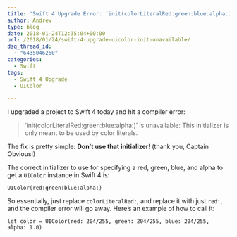 ```yaml
---
title: 'Swift 4 Upgrade Error: ‘init(colorLiteralRed:green:blue:alpha:)’ is unavailable'
author: Andrew
type: blog
date: 2018-01-24T12:35:04+00:00
url: /2018/01/24/swift-4-upgrade-uicolor-init-unavailable/
dsq_thread_id:
  - "6435046260"
categories:
  - Swift
tags:
  - Swift 4 Upgrade
  - UIColor

---
```

I upgraded a project to Swift 4 today and hit a compiler error:

> &#8216;init(colorLiteralRed:green:blue:alpha:)&#8217; is unavailable: This initializer is only meant to be used by color literals. 

The fix is pretty simple: **Don&#8217;t use that initializer**! (thank you, Captain Obvious!)

The correct initializer to use for specifying a red, green, blue, and alpha to get a `UIColor` instance in Swift 4 is:

`UIColor(red:green:blue:alpha:)`

So essentially, just replace `colorLiteralRed:`, and replace it with just `red:`, and the compiler error will go away. Here&#8217;s an example of how to call it:

`let color = UIColor(red: 204/255, green: 204/255, blue: 204/255, alpha: 1.0)`